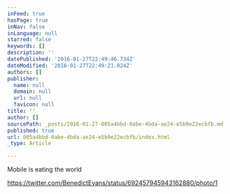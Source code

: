```yaml
---
inFeed: true
hasPage: true
inNav: false
inLanguage: null
starred: false
keywords: []
description: ''
datePublished: '2016-01-27T22:49:46.734Z'
dateModified: '2016-01-27T22:49:21.024Z'
authors: []
publisher:
  name: null
  domain: null
  url: null
  favicon: null
title: ''
author: []
sourcePath: _posts/2016-01-27-005a4bbd-0abe-4bda-ae24-e5b9e22ecbfb.md
published: true
url: 005a4bbd-0abe-4bda-ae24-e5b9e22ecbfb/index.html
_type: Article

---
```

Mobile is eating the world

https://twitter.com/BenedictEvans/status/692457945943162880/photo/1